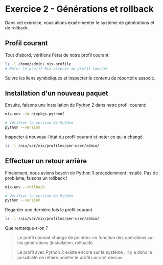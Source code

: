 # Exercice 2 - Générations et rollback

Dans cet exercice, nous allons expérimenter le système de générations et de rollback.

## Profil courant

Tout d'abord, vérifions l'état de notre profil courant:
```bash
ls -l /home/admin/.nix-profile
# Noter le profil Nix associé au profil courant
```

Suivre les liens symboliques et inspecter le contenu du répertoire associé.

## Installation d'un nouveau paquet

Ensuite, faisons une installation de Python 2 dans notre profil courant:
```bash
nix-env -iA nixpkgs.python2

# Vérifier la version de Python
python --version
```

Inspecter à nouveau l'état du profil courant et noter ce qui a changé.
```bash
ls -l /nix/var/nix/profiles/per-user/admin/
```

## Effectuer un retour arrière

Finalement, nous avions besoin de Python 3 précédemment installé. Pas de problème, faisons un rollback !
```bash
nix-env --rollback

# Vérifier la version de Python
python --version
```

Regarder une dernière fois le profil courant.
```bash
ls -l /nix/var/nix/profiles/per-user/admin/
```

Que remarque-t-on ?

> Le profil courant change de pointeur en fonction des opérations sur les générations (installation, rollback)

> Le profil avec Python 2 existe encore sur le système . Il y a donc la possibilité de refaire pointer le profil courant dessus
